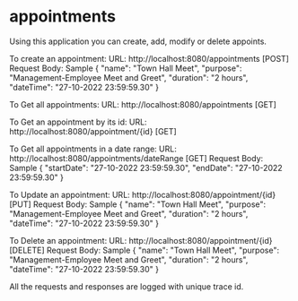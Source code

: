 # appointments
 
Using this application you can create, add, modify or delete appoints.

To create an appointment: 
 URL: http://localhost:8080/appointments [POST]
 Request Body: Sample
               {
                "name": "Town Hall Meet",
                "purpose": "Management-Employee Meet and Greet",
                "duration": "2 hours",
                "dateTime": "27-10-2022 23:59:59.30"
              }

To Get all appointments:
 URL: http://localhost:8080/appointments [GET]
 
To Get an appointment by its id:
 URL: http://localhost:8080/appointment/{id} [GET]

To Get all appointments in a date range:
 URL: http://localhost:8080/appointments/dateRange [GET]
 Request Body: Sample
               {
                "startDate": "27-10-2022 23:59:59.30",
                "endDate": "27-10-2022 23:59:59.30"
              }

To Update an appointment:
 URL: http://localhost:8080/appointment/{id} [PUT]
 Request Body: Sample
               {
                "name": "Town Hall Meet",
                "purpose": "Management-Employee Meet and Greet",
                "duration": "2 hours",
                "dateTime": "27-10-2022 23:59:59.30"
              }

To Delete an appointment:
 URL: http://localhost:8080/appointment/{id} [DELETE]
 Request Body: Sample
               {
                "name": "Town Hall Meet",
                "purpose": "Management-Employee Meet and Greet",
                "duration": "2 hours",
                "dateTime": "27-10-2022 23:59:59.30"
              }
              


All the requests and responses are logged with unique trace id.
